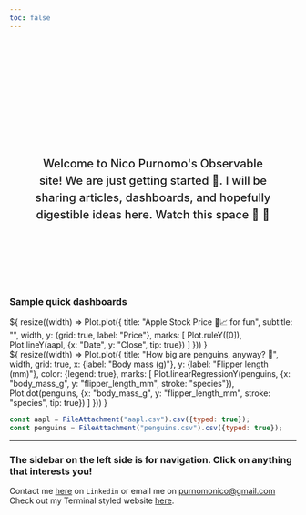 ```yaml
---
toc: false
---
```


<style>

.hero {
  display: flex;
  flex-direction: column;
  align-items: center;
  font-family: var(--sans-serif);
  margin: 4rem 0 8rem;
  text-wrap: balance;
  text-align: center;
}

.hero h1 {
  margin: 2rem 0;
  max-width: none;
  font-size: 14vw;
  font-weight: 900;
  line-height: 1;
  background: linear-gradient(30deg, var(--theme-foreground-focus), currentColor);
  -webkit-background-clip: text;
  -webkit-text-fill-color: transparent;
  background-clip: text;
}

.hero h2 {
  margin: 0;
  max-width: 40em;
  font-size: 20px;
  font-style: initial;
  font-weight: 500;
  line-height: 1.5;
  color: var(--theme-foreground-muted);
}

@media (min-width: 640px) {
  .hero h1 {
    font-size: 90px;
  }
}

</style>

<div class="hero">
  <h1>Hello!!! </h1>
  <h2>Welcome to Nico Purnomo's Observable site! We are just getting started 🚀. I will be sharing articles, dashboards, and hopefully digestible ideas here. Watch this space 👀 👀</h2>
</div>

### Sample quick dashboards

<div class="grid grid-cols-2" style="grid-auto-rows: 504px;">
  <div class="card">${
    resize((width) => Plot.plot({
      title: "Apple Stock Price 🍏📈 for fun",
      subtitle: "",
      width,
      y: {grid: true, label: "Price"},
      marks: [
        Plot.ruleY([0]),
        Plot.lineY(aapl, {x: "Date", y: "Close", tip: true})
      ]
    }))
  }</div>
  <div class="card">${
    resize((width) => Plot.plot({
      title: "How big are penguins, anyway? 🐧",
      width,
      grid: true,
      x: {label: "Body mass (g)"},
      y: {label: "Flipper length (mm)"},
      color: {legend: true},
      marks: [
        Plot.linearRegressionY(penguins, {x: "body_mass_g", y: "flipper_length_mm", stroke: "species"}),
        Plot.dot(penguins, {x: "body_mass_g", y: "flipper_length_mm", stroke: "species", tip: true})
      ]
    }))
  }</div>
</div>

```js
const aapl = FileAttachment("aapl.csv").csv({typed: true});
const penguins = FileAttachment("penguins.csv").csv({typed: true});
```

---

### The sidebar on the left side is for navigation. Click on anything that interests you!



<div class="grid grid-cols-4">

  <div class="card">
    Contact me <a href="https://www.linkedin.com/in/nico-purnomo/">here</a> on <code>Linkedin</code> or email me on <a href="mailto:purnomonico@gmail.com">purnomonico@gmail.com</a>
  </div>
  <div class="card">
    Check out my Terminal styled website  <a href="https://terminal-website-npurnomo.vercel.app/">here</a>.
  </div>
</div>
